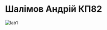 #  Шалімов Андрій КП82
![lab1](https://github.com/mycodeiscat/graph_labs/blob/origin/lab1.png?raw=true)
